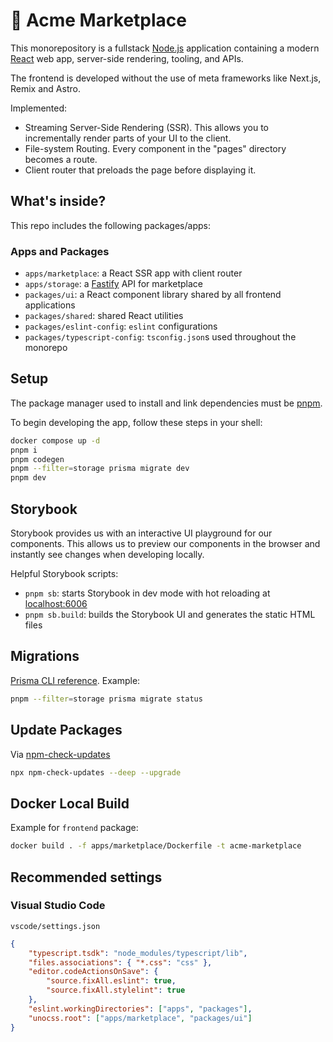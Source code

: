 # 🛒 Acme Marketplace

This monorepository is a fullstack [Node.js](https://nodejs.org/about) application containing a modern [React](https://react.dev/) web app, server-side rendering, tooling, and APIs.

The frontend is developed without the use of meta frameworks like Next.js, Remix and Astro.

Implemented:
- Streaming Server-Side Rendering (SSR). This allows you to incrementally render parts of your UI to the client.
- File-system Routing. Every component in the "pages" directory becomes a route.
- Client router that preloads the page before displaying it.

## What's inside?

This repo includes the following packages/apps:

### Apps and Packages

- `apps/marketplace`: a React SSR app with client router
- `apps/storage`: a [Fastify](https://fastify.dev/) API for marketplace
- `packages/ui`: a React component library shared by all frontend applications
- `packages/shared`: shared React utilities
- `packages/eslint-config`: `eslint` configurations
- `packages/typescript-config`: `tsconfig.json`s used throughout the monorepo

## Setup

The package manager used to install and link dependencies must be [pnpm](https://pnpm.io).

To begin developing the app, follow these steps in your shell:

```sh
docker compose up -d
pnpm i
pnpm codegen
pnpm --filter=storage prisma migrate dev
pnpm dev
```

## Storybook

Storybook provides us with an interactive UI playground for our components. This allows us to preview our components in the browser and instantly see changes when developing locally.

Helpful Storybook scripts:
- `pnpm sb`: starts Storybook in dev mode with hot reloading at [localhost:6006](http://localhost:6006/)
- `pnpm sb.build`: builds the Storybook UI and generates the static HTML files

## Migrations

[Prisma CLI reference](https://www.prisma.io/docs/reference/api-reference/command-reference#prisma-migrate). Example:

```sh
pnpm --filter=storage prisma migrate status
```

## Update Packages

Via [npm-check-updates](https://www.npmjs.com/package/npm-check-updates)

```sh
npx npm-check-updates --deep --upgrade
```

## Docker Local Build
Example for `frontend` package:
```sh
docker build . -f apps/marketplace/Dockerfile -t acme-marketplace
```

## Recommended settings

### Visual Studio Code

`vscode/settings.json`

```json
{
	"typescript.tsdk": "node_modules/typescript/lib",
	"files.associations": { "*.css": "css" },
	"editor.codeActionsOnSave": {
		"source.fixAll.eslint": true,
		"source.fixAll.stylelint": true
	},
	"eslint.workingDirectories": ["apps", "packages"],
	"unocss.root": ["apps/marketplace", "packages/ui"]
}
```
